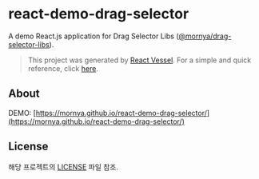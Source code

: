 # react-demo-drag-selector
A demo React.js application for Drag Selector Libs ([@mornya/drag-selector-libs](https://www.npmjs.com/package/@mornya/drag-selector-libs)).

> This project was generated by [React Vessel](https://www.npmjs.com/package/@mornya/react-vessel). For a simple and quick reference, click [here](REACT-VESSEL.md).

## About
DEMO: [https://mornya.github.io/react-demo-drag-selector/](https://mornya.github.io/react-demo-drag-selector/)

## License
해당 프로젝트의 [LICENSE](LICENSE) 파일 참조.
